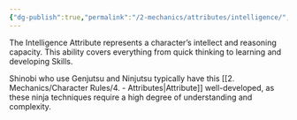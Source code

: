 ```yaml
---
{"dg-publish":true,"permalink":"/2-mechanics/attributes/intelligence/","noteIcon":""}
---
```


The Intelligence Attribute represents a character’s intellect and reasoning capacity. This ability covers everything from quick thinking to learning and developing Skills.

Shinobi who use Genjutsu and Ninjutsu typically have this [[2. Mechanics/Character Rules/4. - Attributes\|Attribute]] well-developed, as these ninja techniques require a high degree of understanding and complexity.